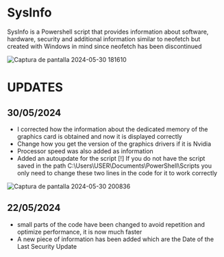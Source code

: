 # SysInfo
SysInfo is a Powershell script that provides information about software, hardware, security and additional information similar to neofetch but created with Windows in mind since neofetch has been discontinued

![Captura de pantalla 2024-05-30 181610](https://github.com/Nooch98/SysInfo/assets/73700510/2cd6651a-83fe-4e34-bfd3-824cf4fc7f9e)

# UPDATES
## 30/05/2024
* I corrected how the information about the dedicated memory of the graphics card is obtained and now it is displayed correctly
* Change how you get the version of the graphics drivers if it is Nvidia
* Processor speed was also added as information
* Added an autoupdate for the script [!] If you do not have the script saved in the path C:\Users\USER\Documents\PowerShell\Scripts you only need to change these two lines in the code for it to work correctly

![Captura de pantalla 2024-05-30 200836](https://github.com/Nooch98/SysInfo/assets/73700510/243f0ccc-8067-4955-b676-359028388c88)

## 22/05/2024
* small parts of the code have been changed to avoid repetition and optimize performance, it is now much faster
* A new piece of information has been added which are the Date of the Last Security Update
